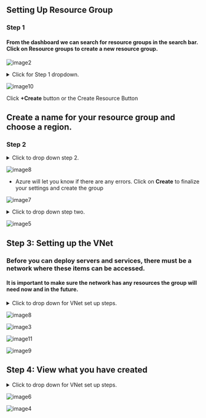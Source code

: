 ## Setting Up Resource Group

### Step 1

#### From the dashboard we can search for resource groups in the search bar. Click on Resource groups to create a new resource group.





![image2](https://user-images.githubusercontent.com/115432675/223289863-a527c45a-8f31-45c8-9864-b37ef01bd4a5.png)

<details>
  <summary>Click for Step 1 dropdown.</summary>
  
  <br>
  
1. Azure requires that you set up a resource group before you can set up anything else.
2. Use the Azure portal to create a resource group that will contain everything the development team needs.

</details>






![image10](https://user-images.githubusercontent.com/115432675/223291427-d9507fb8-787d-4237-870c-c2b327393701.png)

Click **+Create** button or the Create Resource Button








## Create a name for your resource group and choose a region. 

### Step 2

<details>
  <summary>Click to drop down step 2.</summary>
  
  <br>
 
1. Create name of your resource group and choose a region. 
2. Every resource you create after this must be created in the same region.
3. Click on **Review + create**
  
**Note:** When creating a resource group it is best practice to keep note of what region your group is in. This group's region is the East US, so I put EUS at the end of the resource group name (Exmple-Resourcegroup-EUS) for myself or whoever else is managing the server knows the region.
  
</details>


![image8](https://user-images.githubusercontent.com/115432675/223294082-f38e3513-056e-4ad2-aad7-3c168d09757d.png)




 - Azure will let you know if there are any errors. Click on **Create** to finalize your settings and create the group


![image7](https://user-images.githubusercontent.com/115432675/223298662-af6801a3-e7b4-46cb-88aa-bdf5493b9de2.png)

<details>
  <summary>Click to drop down step two.</summary>
  
  <br>
  
- **Once the group is created:**
  - Go to resource groups in the top-right corner to view your new resource group
 
  
  **See below**
  
  </details>
  
  
  ![image5](https://user-images.githubusercontent.com/115432675/223300263-6f32b43f-fe1b-44fa-9a73-b811467ab879.png)
  
  
  
  ## Step 3: Setting up the VNet
  
  ### Before you can deploy servers and services, there must be a network where these items can be accessed. 
  
  #### It is important to make sure the network has any resources the group will need now and in the future.
 
 <details>
  <summary>Click to drop down for VNet set up steps.</summary>
  
  <br>
  
1. Return to the search bar and search network and **choose Virtual networks**
2. Click **+create** once in Virtual networks
3. IP adresses Keep Default
4. Keep security default we will secure our network with a security group later. 
5. Click **Create**
  
**Note:** tags will not need to be created
  
  </details>
  
  


![image8](https://user-images.githubusercontent.com/115432675/223301106-3fdc9312-0b31-412c-b93a-4b82218d7015.png)


![image3](https://user-images.githubusercontent.com/115432675/223302191-bfa47c42-9357-40b2-ab24-245ad91cc363.png)


![image11](https://user-images.githubusercontent.com/115432675/223302296-22d1590f-0121-4c6c-acdd-31fc32f1894e.png)


![image9](https://user-images.githubusercontent.com/115432675/223302681-2fe091b9-9fd1-4829-bfb2-54657d5089c8.png)


## Step 4: View what you have created

 <details>
  <summary>Click to drop down for VNet set up steps.</summary>
  
  <br>
  
- Once you have created your resource group and VNet, return to the home screen and choose the resource group option
- See the list of Resource groups and click on the created resource group from the first step to find your virtual network.
- See your virtual network inside of your resource group
  
  </details>
  
  
  
  ![image6](https://user-images.githubusercontent.com/115432675/223303402-bd73f4d6-44a2-40de-85bd-f5d9822197b3.png)
  
  
  ![image4](https://user-images.githubusercontent.com/115432675/223303520-c83e5a72-75d5-4ad0-a63b-a02e140f406e.png)
  
  
  
